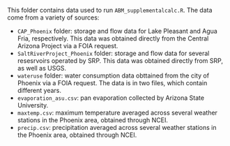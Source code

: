 This folder contains data used to run `ABM_supplementalcalc.R`. The data come from a variety of sources: 

*   `CAP_Phoenix` folder: storage and flow data for Lake Pleasant and Agua Fria, respectively. This data was obtained directly from the Central Arizona Project via a FOIA request. 
*   `SaltRiverProject_Phoenix` folder: storage and flow data for several resesrvoirs operated by SRP. This data was obtained directly from SRP, as well as USGS.
*   `wateruse` folder: water consumption data obttained from the city of Phoenix via a FOIA request. The data is in two files, which contain different years.
*   `evaporation_asu.csv`: pan evaporation collected by Arizona State University. 
*   `maxtemp.csv`: maximum temperature averaged across several weather stations in the Phoenix area, obtained through NCEI.
*   `precip.csv`: precipitation averaged across several weather stations in the Phoenix area, obtained through NCEI.
